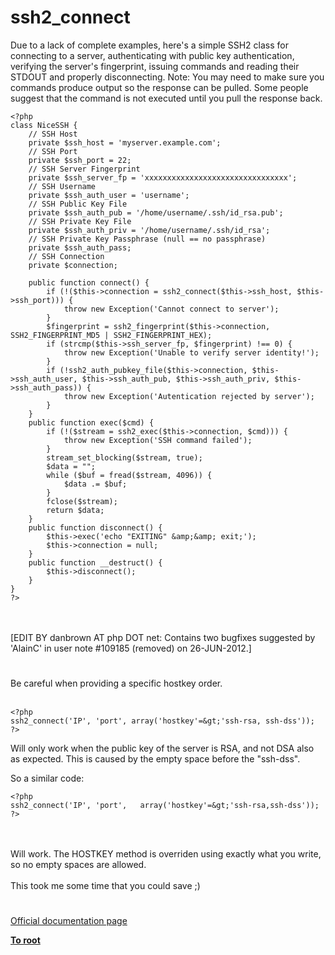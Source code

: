 # ssh2_connect



Due to a lack of complete examples, here&apos;s a simple SSH2 class for connecting to a server, authenticating with public key authentication, verifying the server&apos;s fingerprint, issuing commands and reading their STDOUT and properly disconnecting.  Note: You may need to make sure you commands produce output so the response can be pulled.  Some people suggest that the command is not executed until you pull the response back.<br>

```
<?php
class NiceSSH {
    // SSH Host
    private $ssh_host = 'myserver.example.com';
    // SSH Port
    private $ssh_port = 22;
    // SSH Server Fingerprint
    private $ssh_server_fp = 'xxxxxxxxxxxxxxxxxxxxxxxxxxxxxxxx';
    // SSH Username
    private $ssh_auth_user = 'username';
    // SSH Public Key File
    private $ssh_auth_pub = '/home/username/.ssh/id_rsa.pub';
    // SSH Private Key File
    private $ssh_auth_priv = '/home/username/.ssh/id_rsa';
    // SSH Private Key Passphrase (null == no passphrase)
    private $ssh_auth_pass;
    // SSH Connection
    private $connection;
    
    public function connect() {
        if (!($this->connection = ssh2_connect($this->ssh_host, $this->ssh_port))) {
            throw new Exception('Cannot connect to server');
        }
        $fingerprint = ssh2_fingerprint($this->connection, SSH2_FINGERPRINT_MD5 | SSH2_FINGERPRINT_HEX);
        if (strcmp($this->ssh_server_fp, $fingerprint) !== 0) {
            throw new Exception('Unable to verify server identity!');
        }
        if (!ssh2_auth_pubkey_file($this->connection, $this->ssh_auth_user, $this->ssh_auth_pub, $this->ssh_auth_priv, $this->ssh_auth_pass)) {
            throw new Exception('Autentication rejected by server');
        }
    }
    public function exec($cmd) {
        if (!($stream = ssh2_exec($this->connection, $cmd))) {
            throw new Exception('SSH command failed');
        }
        stream_set_blocking($stream, true);
        $data = "";
        while ($buf = fread($stream, 4096)) {
            $data .= $buf;
        }
        fclose($stream);
        return $data;
    }
    public function disconnect() {
        $this->exec('echo "EXITING" &amp;&amp; exit;');
        $this->connection = null;
    }
    public function __destruct() {
        $this->disconnect();
    }
}
?>
```
<br><br>[EDIT BY danbrown AT php DOT net: Contains two bugfixes suggested by &apos;AlainC&apos; in user note #109185 (removed) on 26-JUN-2012.]  

#

Be careful when providing a specific hostkey order. <br><br>

```
<?php
ssh2_connect('IP', 'port', array('hostkey'=&gt;'ssh-rsa, ssh-dss'));
?>
```


Will only work when the public key of the server is RSA, and not DSA also as expected. This is caused by the empty space before the "ssh-dss". 

So a similar code:



```
<?php
ssh2_connect('IP', 'port',   array('hostkey'=&gt;'ssh-rsa,ssh-dss'));
?>
```
<br><br>Will work. The HOSTKEY method is overriden using exactly what you write, so no empty spaces are allowed.<br><br>This took me some time that you could save ;)  

#

[Official documentation page](https://www.php.net/manual/en/function.ssh2-connect.php)

**[To root](/README.md)**